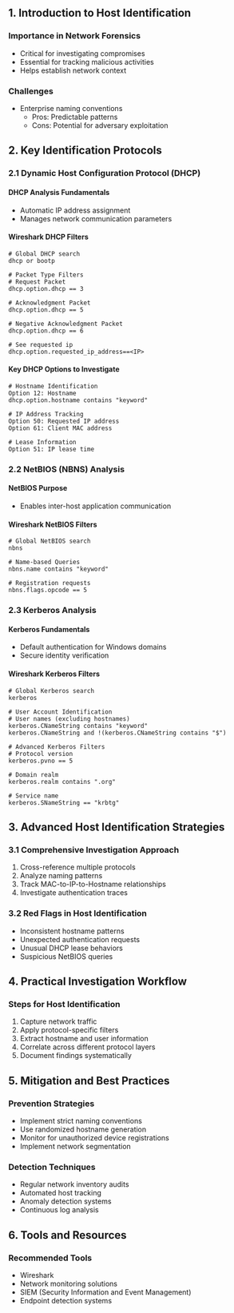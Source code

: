 ## 1. Introduction to Host Identification
### Importance in Network Forensics

- Critical for investigating compromises
- Essential for tracking malicious activities
- Helps establish network context
### Challenges

- Enterprise naming conventions
    - Pros: Predictable patterns
    - Cons: Potential for adversary exploitation
## 2. Key Identification Protocols
### 2.1 Dynamic Host Configuration Protocol (DHCP)
#### DHCP Analysis Fundamentals

- Automatic IP address assignment
- Manages network communication parameters
#### Wireshark DHCP Filters

```
# Global DHCP search
dhcp or bootp

# Packet Type Filters
# Request Packet
dhcp.option.dhcp == 3

# Acknowledgment Packet
dhcp.option.dhcp == 5

# Negative Acknowledgment Packet
dhcp.option.dhcp == 6

# See requested ip
dhcp.option.requested_ip_address==<IP>
```
#### Key DHCP Options to Investigate

```
# Hostname Identification
Option 12: Hostname
dhcp.option.hostname contains "keyword"

# IP Address Tracking
Option 50: Requested IP address
Option 61: Client MAC address

# Lease Information
Option 51: IP lease time
```
### 2.2 NetBIOS (NBNS) Analysis
#### NetBIOS Purpose

- Enables inter-host application communication
#### Wireshark NetBIOS Filters

```
# Global NetBIOS search
nbns

# Name-based Queries
nbns.name contains "keyword"

# Registration requests
nbns.flags.opcode == 5
```
### 2.3 Kerberos Analysis
#### Kerberos Fundamentals

- Default authentication for Windows domains
- Secure identity verification
#### Wireshark Kerberos Filters

```
# Global Kerberos search
kerberos

# User Account Identification
# User names (excluding hostnames)
kerberos.CNameString contains "keyword" 
kerberos.CNameString and !(kerberos.CNameString contains "$")

# Advanced Kerberos Filters
# Protocol version
kerberos.pvno == 5

# Domain realm
kerberos.realm contains ".org"

# Service name
kerberos.SNameString == "krbtg"
```
## 3. Advanced Host Identification Strategies
### 3.1 Comprehensive Investigation Approach

1. Cross-reference multiple protocols
2. Analyze naming patterns
3. Track MAC-to-IP-to-Hostname relationships
4. Investigate authentication traces
### 3.2 Red Flags in Host Identification

- Inconsistent hostname patterns
- Unexpected authentication requests
- Unusual DHCP lease behaviors
- Suspicious NetBIOS queries
## 4. Practical Investigation Workflow
### Steps for Host Identification

1. Capture network traffic
2. Apply protocol-specific filters
3. Extract hostname and user information
4. Correlate across different protocol layers
5. Document findings systematically
## 5. Mitigation and Best Practices
### Prevention Strategies

- Implement strict naming conventions
- Use randomized hostname generation
- Monitor for unauthorized device registrations
- Implement network segmentation
### Detection Techniques

- Regular network inventory audits
- Automated host tracking
- Anomaly detection systems
- Continuous log analysis
## 6. Tools and Resources
### Recommended Tools

- Wireshark
- Network monitoring solutions
- SIEM (Security Information and Event Management)
- Endpoint detection systems
